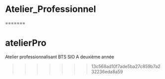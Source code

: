 # Atelier_Professionnel
=======
# atelierPro
Atelier professionnalisant BTS SIO A deuxième année 
>>>>>>> 13c568ad10f7ade5ba27c859b7a232236eda8a59
